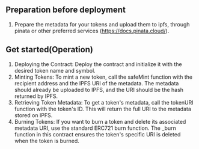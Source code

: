 ## Preparation before deployment
1. Prepare the metadata for your tokens and upload them to ipfs, through pinata or other preferred services (https://docs.pinata.cloud/).

## Get started(Operation)
1. Deploying the Contract: Deploy the contract and initialize it with the desired token name and symbol.
2. Minting Tokens: To mint a new token, call the safeMint function with the recipient address and the IPFS URI of the metadata. The metadata should already be uploaded to IPFS, and the URI should be the hash returned by IPFS.
3. Retrieving Token Metadata: To get a token's metadata, call the tokenURI function with the token's ID. This will return the full URI to the metadata stored on IPFS.
4. Burning Tokens: If you want to burn a token and delete its associated metadata URI, use the standard ERC721 burn function. The _burn function in this contract ensures the token's specific URI is deleted when the token is burned.






